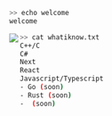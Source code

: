 ```bash
>> echo welcome
welcome
```

<img src="https://lanyard.cnrad.dev/api/1118039901515042848" align="left"/>

```bash
>> cat whatiknow.txt
C++/C
C#
Next
React
Javascript/Typescript
- Go (soon)
- Rust (soon)
-  (soon)
```
